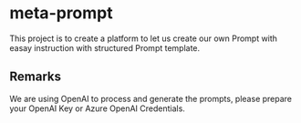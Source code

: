 # meta-prompt
This project is to create a platform to let us create our own Prompt with easay instruction with structured Prompt template.

## Remarks
We are using OpenAI to process and generate the prompts, please prepare your OpenAI Key or Azure OpenAI Credentials.
